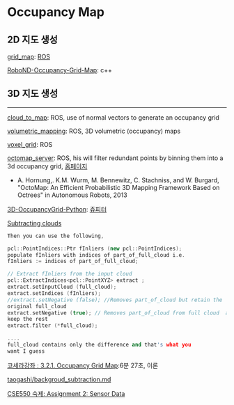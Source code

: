 # Occupancy Map 

## 2D 지도 생성 

[grid_map](https://github.com/ANYbotics/grid_map): [ROS](http://wiki.ros.org/grid_map)

[RoboND-Occupancy-Grid-Map](https://github.com/mkhuthir/RoboND-Occupancy-Grid-Map): c++


## 3D 지도 생성 


--- 

[cloud_to_map](https://github.com/jacobhuesman/cloud_to_map): ROS, use of normal vectors to generate an occupancy grid

[volumetric_mapping](https://github.com/ethz-asl/volumetric_mapping): ROS, 3D volumetric (occupancy) maps

[voxel_grid](http://wiki.ros.org/voxel_grid): ROS

[octomap_server](http://wiki.ros.org/octomap_server): ROS, his will filter redundant points by binning them into a 3d occupancy grid, [홈페이지](https://octomap.github.io/)
- A. Hornung,. K.M. Wurm, M. Bennewitz, C. Stachniss, and W. Burgard, "OctoMap: An Efficient Probabilistic 3D Mapping Framework Based on Octrees" in Autonomous Robots, 2013

[3D-OccupancyGrid-Python](https://github.com/balzer82/3D-OccupancyGrid-Python): [쥬피터](http://nbviewer.jupyter.org/github/balzer82/3D-OccupancyGrid-Python/blob/master/3D-Occupancy-Grid-ibeo-Lux.ipynb)


[Subtracting clouds](http://www.pcl-users.org/Subtracting-clouds-td3569049.html)
```cpp
Then you can use the following, 

pcl::PointIndices::Ptr fInliers (new pcl::PointIndices); 
populate fInliers with indices of part_of_full_cloud i.e. 
fInliers := indices of part_of_full_cloud; 

// Extract fInliers from the input cloud 
pcl::ExtractIndices<pcl::PointXYZ> extract ; 
extract.setInputCloud (full_cloud); 
extract.setIndices (fInliers); 
//extract.setNegative (false); //Removes part_of_cloud but retain the 
original full_cloud 
extract.setNegative (true); // Removes part_of_cloud from full cloud  and 
keep the rest 
extract.filter (*full_cloud); 

.... 
full_cloud contains only the difference and that's what you 
want I guess 
```



[코세라강좌 : 3.2.1. Occupancy Grid Map](https://www.coursera.org/lecture/robotics-learning/3-2-1-occupancy-grid-map-0QuFW):6분 27초, 이론 


[taogashi/backgroud_subtraction.md](https://gist.github.com/taogashi/3df54bd061e67d526bbb09937814e82a)

[CSE550 숙제: Assignment 2: Sensor Data](https://classes.engineering.wustl.edu/cse550/a02.php)